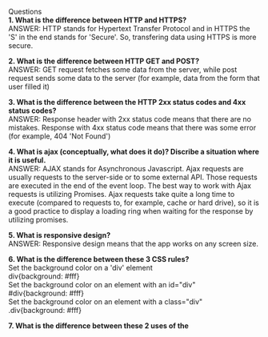 Questions\
**1. What is the difference between HTTP and HTTPS?**\
  ANSWER: HTTP stands for Hypertext Transfer Protocol and in HTTPS the 'S' in the end stands for 'Secure'. So, transfering data using HTTPS is more secure.

**2. What is the difference between HTTP GET and POST?**\
  ANSWER: GET request fetches some data from the server, while post request sends some data to the server (for example, data from the form that user filled it)

**3. What is the difference between the HTTP 2xx status codes and 4xx status codes?**\
  ANSWER: Response header with 2xx status code means that there are no mistakes. Response with 4xx status code means that there was some error (for example, 404 'Not Found')

**4. What is ajax (conceptually, what does it do)? Discribe a situation where it is useful.**\
  ANSWER: AJAX stands for Asynchronous Javascript. Ajax requests are usually requests to the server-side or to some external API. Those requests are executed in the end of the event loop. The best way to work with Ajax requests is utilizing Promises. Ajax requests take quite a long time to execute (compared to requests to, for example, cache or hard drive), so it is a good practice to display a loading ring when waiting for the response by utilizing promises.

**5. What is responsive design?**\
  ANSWER: Responsive design means that the app works on any screen size.

**6. What is the difference between these 3 CSS rules?**\
  Set the background color on a 'div' element\
  div{background: #fff}\
  Set the background color on an element with an id="div"\
  #div{background: #fff}\
  Set the background color on an element with a class="div"\
  .div{background: #fff}

**7. What is the difference between these 2 uses of the <script> tag?**\
  Load Javascript from external file:\
  ```<script src="http://example.com/whatever.js></script>```

  Write Javascript inside HTML file:\
  ```<script>var whatever = true</script>```

  **8. What is the difference between these two javascript snippets?**\
    In this case function executes and returns value 2, that is assigned to variable x:
    ```var x=function(){return 1+1;}();```

    This is a function expression:
    ```var y=function(){return 1+1;}```

    **PRACTICAL:**\

    **1. Write HTML/CSS to draw the following scene:**\


  ```
    <!DOCTYPE html>
    <html lang="en">
    <head>
      <meta charset="UTF-8">
      <meta name="viewport" content="width=<device-width>, initial-scale=1.0">
      <meta http-equiv="X-UA-Compatible" content="ie=edge">
      <title>Document</title>
      <style>
        #red, #blue {
          width: 200px;
          height: 200px;
        }

        #red {
          background-color: red;

          display: flex;
          justify-content: center;
          align-items: center;
        }

        #blue {
          background-color: blue;
        }

        #green {
          width: 100px;
          height: 100px;
          background-color: green;
        }
      </style>
    </head>
    <body>
      <div id="red">
        <div id="green"></div>
      </div>
      <div id="blue"></div>

    </body>
    </html>
```

**2. You have started analytics company with the domain“hashtag­-analytics.com.You provide this tracking pixel for your customers to place on their websites.By summing the number of times the pixel was loaded,you calculate the number of visitors to each site.\
As it stands,this pixel has a problem because it will be cached by the browser.
**a.Why is caching a problem for the analytics company?**\
  ANSWER: Because if the pixel is cached, the analytics company will no longer know how many times it was loaded (because the browser loads cache first)

**b.How could you prevent browser caching?(use any technique(s)you want)**\
  ANSWER: (source: https://developers.google.com/web/fundamentals/performance/optimizing-content-efficiency/http-caching)
  Caching policy is defined via the Cache-Control HTTP header. If you set it to 'no-store', that prevents the resource from being cached. This is the best option.
  Another option is to change the filename of the image (for example, embed a version number of the file) and force the user to download a new image.

**c.What will happen if the customer’s website is served over HTTPS?**\
  ANSWER: (https://www.admonsters.com/pixel-delivery-best-practices/)\
  The tracking pixel will most likely not be sent.\
  **How could you modify the tracking pixel to fix that?**\
  ANSWER: <img src=”https://hashtag­analytics.com/12345/pixel.gif” width=”1” height=”1”/>\
  Or some logic to construct 'src' attribute can be implemented based on value of location.protocol

**d.List some information the tracking company could collect (ex:IPaddress)**
  ANSWER: (source: https://en.ryte.com/wiki/Tracking_Pixel)\
  - Operating system used (gives information on the use of mobile devices)\
  - Type of website or email used, for example on mobile or desktop\
  - Type of client used, for example a browser or mail program.\
  - Client’s screen resolution\
  - Time the email was read or website was visited\
  - Activities on the website during a session (when using multiple tracking pixels)\
**e.List some additional information(if any)that could be collected if a <script> tag is used instead of an <img> tag.**
  the screen resolution, plugins used, support of certain technologies by the browser, etc.


3. Harder!\
  The following image tag appears somewhere on some webpage.The rest of the page is valid HTML, but otherwise unknown.\
  ```<img id=”myimage” src=”​http://hashtag­analytics.com/myimage.jpg​” width=”300”height=”250”/>```
  Write CODE in plain javascript to do the following (jQuery is fine too,if you prefer):Every 2 seconds:­Check whether the image is viewable\
  **­If yes, write “visible” to the console (that is,window.console)­ If no,do nothing.

  ANSWER:
  ```
  <script>
    // function to check if the image is out of viewport (returns 'true' when the image is out of viewport)
    function isImageOutOfViewport (el) {
      var rect = el.getBoundingClientRect();
      // rect.bottom < 0 means the image is above the viewport
      // rect.right < 0 means the image is to the left outside of viewport
      // rect.left > window.innerWidth means an element is to the right outside of viewport
      // rect.top > window.innerHeight means an element is below the viewport
      return rect.bottom < 0 || rect.right < 0 || rect.left > window.innerWidth || rect.top > window.innerHeight;
    }
    // every 2 seconds check if the image is inside the viewport and log "visible" to the console if the image is visible
    setInterval(() => !isImageOutOfViewport(myimage) && console.log("visible"), 2000);

  </script>
  ```

